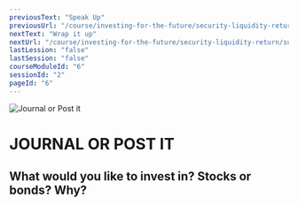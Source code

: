 ```yaml
---
previousText: "Speak Up"
previousUrl: "/course/investing-for-the-future/security-liquidity-return/discussion"
nextText: "Wrap it up"
nextUrl: "/course/investing-for-the-future/security-liquidity-return/summary"
lastLession: "false"
lastSession: "false"
courseModuleId: "6"
sessionId: "2"
pageId: "6"
---
```



![Journal or Post it](/assets/img/journal-it.png)
# JOURNAL OR POST IT

## What would you like to invest in? Stocks or bonds? Why?
<sparkle-feed-post assignment-name="What would you like to invest in? Stocks or bonds?" ></sparkle-feed-post>
